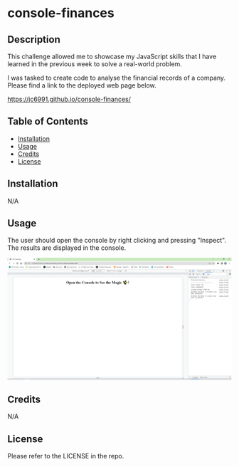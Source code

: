 # console-finances


## Description
This challenge allowed me to showcase my JavaScript skills that I have learned in the previous week to solve a real-world  problem.

I was tasked to create code to analyse the financial records of a company. Please find a link to the deployed web page below.

https://jc6991.github.io/console-finances/


## Table of Contents
- [Installation](#Installation)
- [Usage](#Usage)
- [Credits](#Credits)
- [License](#License)


## Installation
N/A


## Usage
The user should open the console by right clicking and pressing "Inspect". The results are displayed in the console.

![Console](./images/webpage.PNG)


## Credits
N/A


## License
Please refer to the LICENSE in the repo.